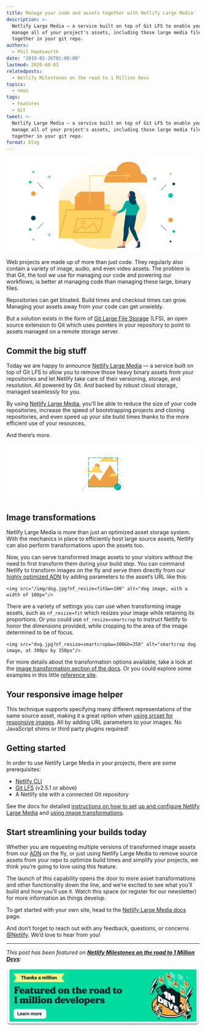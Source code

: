 ```yaml
---
title: Manage your code and assets together with Netlify Large Media
description: >-
  Netlify Large Media — a service built on top of Git LFS to enable you to
  manage all of your project's assets, including those large media files, all
  together in your git repo.
authors:
  - Phil Hawksworth
date: "2019-02-26T01:00:00"
lastmod: 2020-08-03
relatedposts:
  - Netlify Milestones on the road to 1 Million Devs
topics:
  - news
tags:
  - Features
  - Git
tweet: >-
  Netlify Large Media — a service built on top of Git LFS to enable you to
  manage all of your project's assets, including those large media files, all
  together in your git repo.
format: blog
---
```


![Netlify Large Media illustration](/v3/img/blog/large-media-blog-post-2x.jpg "Netlify Large Media illustration")

Web projects are made up of more than just code. They regularly also contain a variety of image, audio, and even video assets. The problem is that Git, the tool we use for managing our code and powering our workflows, is better at managing code than managing these large, binary files.

Repositories can get bloated. Build times and checkout times can grow. Managing your assets away from your code can get unwieldy.

But a solution exists in the form of [Git Large File Storage](https://git-lfs.github.com/) (LFS), an open source extension to Git which uses pointers in your repository to point to assets managed on a remote storage server.

## Commit the big stuff

Today we are happy to announce [Netlify Large Media](/features/large-media/) — a service built on top of Git LFS to allow you to remove those heavy binary assets from your repositories and let Netlify take care of their versioning, storage, and resolution. All powered by Git. And backed by robust cloud storage, managed seamlessly for you.

By using [Netlify Large Media](/features/large-media/), you’ll be able to reduce the size of your code repositories, increase the speed of bootstrapping projects and cloning repositories, and even speed up your site build times thanks to the more efficient use of your resources.

And there’s more.

![Image transformation illustration](/v3/img/blog/large-media-blog-post-2-2x.jpg "Image transformation illustration")

## Image transformations

Netlify Large Media is more than just an optimized asset storage system. With the mechanics in place to efficiently host large source assets, Netlify can also perform transformations upon the assets too.

Now, you can serve transformed image assets to your visitors without the need to first transform them during your build step. You can command Netlify to transform images on the fly and serve them directly from our [highly optimized ADN](https://www.netlify.com/features/adn/) by adding parameters to the asset’s URL like this:

```
<img src="/img/dog.jpg?nf_resize=fit&w=100" alt="dog image, with a width of 100px"/>
```

There are a variety of settings you can use when transforming image assets, such as `nf_resize=fit` which resizes your image while retaining its proportions. Or you could use `nf_resize=smartcrop` to instruct Netlify to honor the dimensions provided, while cropping to the area of the image determined to be of focus.

```
<img src="dog.jpg?nf_resize=smartcrop&w=300&h=350" alt="smartcrop dog image, at 300px by 350px"/>
```

For more details about the transformation options available, take a look at the [image transformation section of the docs](/docs/image-transformation). Or you could explore some examples in this little [reference site](https://netlify-photo-gallery.netlify.com/photos_s/).

## Your responsive image helper

This technique supports specifying many different representations of the same source asset, making it a great option when [using srcset for responsive images](https://developer.mozilla.org/en-US/docs/Learn/HTML/Multimedia_and_embedding/Responsive_images). All by adding URL parameters to your images. No JavaScript shims or third party plugins required!

## Getting started

In order to use Netlify Large Media in your projects, there are some prerequisites:

- [Netlify CLI](https://www.netlify.com/docs/cli/)
- [Git LFS](https://git-lfs.github.com/) (v2.5.1 or above)
- A Netlify site with a connected Git repository

See the docs for detailed [instructions on how to set](/docs/large-media) [up and configure Netlify Large Media](/docs/large-media) and [using image transformations](/docs/image-transformation).

## Start streamlining your builds today

Whether you are requesting multiple versions of transformed image assets from our [ADN](https://www.netlify.com/features/adn) on the fly, or just using Netlify Large Media to remove source assets from your repo to optimize build times and simplify your projects, we think you’re going to love using this feature.

The launch of this capability opens the door to more asset transformations and other functionality down the line, and we’re excited to see what you’ll build and how you’ll use it. Watch this space (or register for our newsletter) for more information as things develop.

To get started with your own site, head to the [Netlify Large Media docs](/docs/large-media) page.

And don’t forget to reach out with any feedback, questions, or concerns [@Netlify](https://twitter.com/Netlify). We’d love to hear from you!

---

_This post has been featured on **[Netlify Milestones on the road to 1 Million Devs](https://www.netlify.com/blog/2020/08/03/netlify-milestones-on-the-road-to-1-million-devs/#netlify-large-media-is-born)**_:

[![Netlify 1 Million Devs article feature](/v3/img/blog/featured-on-1-million-devs-banner.png)](https://www.netlify.com/blog/2020/08/03/netlify-milestones-on-the-road-to-1-million-devs/#netlify-large-media-is-born)
